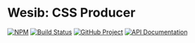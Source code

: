 Wesib: CSS Producer
===================

[![NPM][npm-image]][npm-url]
[![Build Status][build-status-img]][build-status-link]
[![GitHub Project][github-image]][github-url]
[![API Documentation][api-docs-image]][api-docs-url]

[Wesib]: https://github.com/wesib/wesib
[npm-image]: https://img.shields.io/npm/v/@wesib/css.svg?logo=npm
[npm-url]: https://www.npmjs.com/package/@wesib/css
[build-status-img]: https://github.com/wesib/css/workflows/Build/badge.svg
[build-status-link]: https://github.com/wesib/css/actions?query=workflow%3ABuild
[github-image]: https://img.shields.io/static/v1?logo=github&label=GitHub&message=project&color=informational
[github-url]: https://github.com/wesib/css
[api-docs-image]: https://img.shields.io/static/v1?logo=typescript&label=API&message=docs&color=informational
[api-docs-url]: https://wesib.github.io/css/ 
